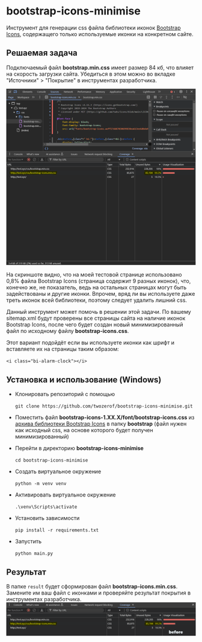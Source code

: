 # bootstrap-icons-minimise
Инструмент для генерации css файла библиотеки иконок [Bootstrap Icons](https://icons.getbootstrap.com/), содержащего только используемые иконки на конкретном сайте.

## Решаемая задача

Подключаемый файл **bootstrap.min.css** имеет размер 84 кб, что влияет на скорость загрузки сайта. Убедиться в этом можно во вкладке "Источники" > "Покрытие" в инструментах разработчика.

![Инструменты разработчика > покрытие](https://github.com/twozerof/bootstrap-icons-minimise/blob/master/img/screen.png) 

На скриншоте видно, что на моей тестовой странице использовано 0,8% файла Bootstrap Icons (страница содержит 9 разных иконок), что, конечно же, не показатель, ведь на остальных страницах могут быть задействованы и другие иконки. Впрочем, вряд ли вы используете даже треть иконок всей библиотеки, поэтому следует удалить лишний css.

Данный инструмент может помочь в решении этой задачи. По вашему sitemap.xml будут проверены все страницы сайта на наличие иконок Bootstrap Icons, после чего будет создан новый минимизированный файл по исходному файлу **bootstrap-icons.css**.

Этот вариант подойдёт если вы используете иконки как шрифт и вставляете их на страницы таким образом:

`<i class="bi-alarm-clock"></i>`

## Установка и использование (Windows)

- Клонировать репозиторий с помощью 

  `git clone https://github.com/twozerof/bootstrap-icons-minimise.git`
  
- Поместить файл **bootstrap-icons-1.XX.X/font/bootstrap-icons.css** из [архива библиотеки Bootstrap Icons](https://github.com/twbs/icons/releases/latest/) в папку **bootstrap** (файл нужен как исходный css, на основе которого будет получен минимизированный)

- Перейти в директорию **bootstrap-icons-minimise**
  
  `cd bootstrap-icons-minimise`
  
- Создать виртуальное окружение

  `python -m venv venv`
  
- Активировать виртуальное окружение

  `.\venv\Scripts\activate`
  
- Установить зависимости 

  `pip install -r requirements.txt`

- Запустить

  `python main.py`

## Результат

В папке `result` будет сформирован файл **bootstrap-icons.min.css**. Замените им ваш файл с иконками и проверяйте результат покрытия в инструментах разработчика. 
![Результат с тестовым сайтом (было 85194 неиспользуемых байт стало 793)](https://github.com/twozerof/bootstrap-icons-minimise/blob/master/img/result.gif) 
